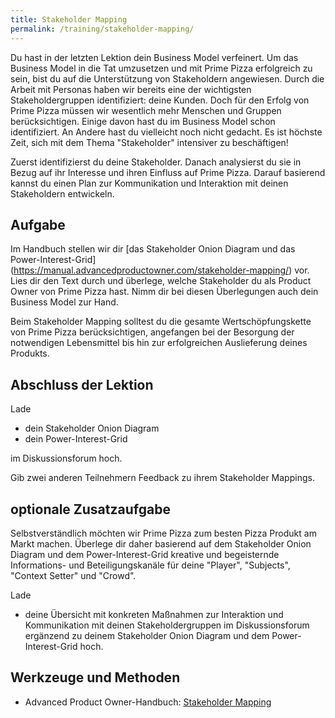 ```yaml
---
title: Stakeholder Mapping
permalink: /training/stakeholder-mapping/
---
```

Du hast in der letzten Lektion dein Business Model verfeinert. 
Um das Business Model in die Tat umzusetzen und mit Prime Pizza erfolgreich zu sein, bist du auf die Unterstützung von Stakeholdern angewiesen.
Durch die Arbeit mit Personas haben wir bereits eine der wichtigsten Stakeholdergruppen identifiziert: deine Kunden. 
Doch für den Erfolg von Prime Pizza müssen wir wesentlich mehr Menschen und Gruppen berücksichtigen. Einige davon hast du im Business Model schon identifiziert. 
An Andere hast du vielleicht noch nicht gedacht.
Es ist höchste Zeit, sich mit dem Thema "Stakeholder" intensiver zu beschäftigen!

Zuerst identifizierst du deine Stakeholder. 
Danach analysierst du sie in Bezug auf ihr Interesse und ihren Einfluss auf Prime Pizza.
Darauf basierend kannst du einen Plan zur Kommunikation und Interaktion mit deinen Stakeholdern entwickeln.  

## Aufgabe
Im Handbuch stellen wir dir [das Stakeholder Onion Diagram und das Power-Interest-Grid] (https://manual.advancedproductowner.com/stakeholder-mapping/) vor.  
Lies dir den Text durch und überlege, welche Stakeholder du als Product Owner von Prime Pizza hast. 
Nimm dir bei diesen Überlegungen auch dein Business Model zur Hand. 

Beim Stakeholder Mapping solltest du die gesamte Wertschöpfungskette von Prime Pizza berücksichtigen,
angefangen bei der Besorgung der notwendigen Lebensmittel bis hin zur erfolgreichen Auslieferung deines Produkts. 

## Abschluss der Lektion

Lade

* dein Stakeholder Onion Diagram
* dein Power-Interest-Grid

im Diskussionsforum hoch.

Gib zwei anderen Teilnehmern Feedback zu ihrem Stakeholder Mappings. 

## optionale Zusatzaufgabe
Selbstverständlich möchten wir Prime Pizza zum besten Pizza Produkt am Markt machen.
Überlege dir daher basierend auf dem Stakeholder Onion Diagram und dem Power-Interest-Grid kreative und begeisternde Informations- und Beteiligungskanäle für deine "Player", "Subjects", "Context Setter" und "Crowd".

Lade

* deine Übersicht mit konkreten Maßnahmen zur Interaktion und Kommunikation mit deinen Stakeholdergruppen im Diskussionsforum ergänzend zu deinem Stakeholder Onion Diagram und dem Power-Interest-Grid hoch. 

## Werkzeuge und Methoden

 * Advanced Product Owner-Handbuch: [Stakeholder Mapping][1]

[1]:	https://manual.advancedproductowner.com/stakeholder-mapping/